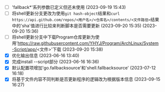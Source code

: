 - [ ] 'fallback*'系列参数已定义但还未使用 (2023-09-19 15:43)
- [ ] 将shell更新分支更改为使用`git hash-object`结果和`curl https://api.github.com/repos/<用户名>/<仓库名>/contents/<文件路径>`结果中的'sha'值进行比较来判断脚本是否需要更新 (2023-09-20 15:35) (2023-09-20 15:36)
- [ ] 将shell更新分支中下载Program仓库更新为使用'https://raw.githubusercontent.com/YHYJ/Program/ArchLinux/System-Script/app/<文件>'下载 (2023-09-20 15:38)
- [X] 优化输出信息 (2023-06-16 13:40)
- [X] 完成install --script部分 (2023-06-16 16:36)
- [X] 默认配置项增加'go.fallbacksource'和'shell.fallbacksource' (2023-07-12 16:18)
- [X] 将基于文件内容不同判断是否更新程序的逻辑改为根据版本信息 (2023-09-15 16:27)
